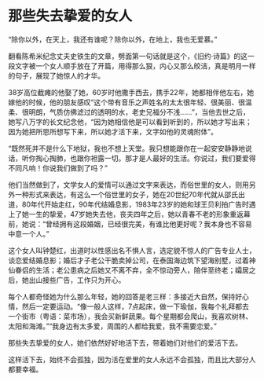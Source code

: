 # 那些失去挚爱的女人

“除你以外，在天上，我还有谁呢？除你以外，在地上，我也无爱慕。”

翻看陈希米纪念丈夫史铁生的文章，劈面第一句话就是这个，《旧约·诗篇》的这一段文字被一个女人顺手放在了开篇，用得那么狠，内心又那么皎洁，真是明月一样的句子，展现了她惊人的才华。

38岁高位截瘫的他娶了她，60岁时他撒手西去，携手22年，她都相伴他左右，她嫁他的时候，他的朋友感叹“这个带有音乐之声姓名的太太很年轻、很美丽、很温柔、很明朗，气质仿佛滤过的透明的水，老史兄福分不浅……”，当他去世之后，她写八万字的长文纪念他，“因为她相信他是可以看到听到的，所以她才写出来；因为她把所思所想写下来，所以她才活下来，文字如他的灵魂附体”。

“既然死并不是什么下地狱，我也不想上天堂。我只想能跟你在一起安安静静地说话，听你掏心掏肺，也跟你袒露一切。那才是人最好的生活。你说过，我们要爱得不同凡响！你说我们做到了吗？”

他们当然做到了，文学女人的爱情可以通过文字来表达，而俗世里的女人，则用另外一种形式来表达，有这么一个俗世里的女子，她在20世纪70年代就从邵氏出道，80年代开始走红，90年代结婚息影，1983年23岁的她和球王贝利拍广告时遇上了她一生的挚爱，47岁她失去他，丧夫四年之后，她以青春不老的形象重返幕前，她说：“曾经拥有这段婚姻，已经很完美，有谁比他更好呢？我本身也不容易中意一个人。”

这个女人叫钟楚红，出道时以性感出名不惧人言，选定貌不惊人的广告专业人士，谈恋爱结婚息影；婚后才子老公干脆卖掉公司，在泰国海边筑下望海别墅，过着神仙眷侣的生活；老公患病之后她又不离不弃，全不惊动旁人，陪伴至终老；孀居之后，她出山接些广告，工作只为开心。

每个人都奇怪她为什么那么年轻，她的回答是老三样：多接近大自然，保持好心情，然后一定要运动。“像一般人这样，7点起床，做一下瑜伽，我每个礼拜都去一个街市（粤语：菜市场），我会买新鲜蔬果。每个星期都会爬山，我喜欢树林、太阳和海滩。”“我身边有太多爱，周围的人都给我爱，我不需要恋爱。”

那些失去挚爱的女人，她们依然好好地活下去，带着她们对他们的爱活下去。

这样活下去，始终不会孤独，因为活在爱里的女人永远不会孤独，而且比大部分人都要幸福。